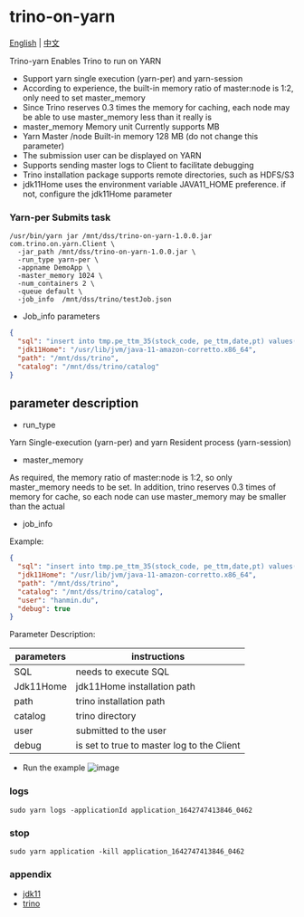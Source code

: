 # trino-on-yarn

[English](README.md) | [中文](README_CN.md)

Trino-yarn Enables Trino to run on YARN

* Support yarn single execution (yarn-per) and yarn-session
* According to experience, the built-in memory ratio of master:node is 1:2, only need to set master_memory
* Since Trino reserves 0.3 times the memory for caching, each node may be able to use master_memory less than it really
  is
* master_memory Memory unit Currently supports MB
* Yarn Master /node Built-in memory 128 MB (do not change this parameter)
* The submission user can be displayed on YARN
* Supports sending master logs to Client to facilitate debugging
* Trino installation package supports remote directories, such as HDFS/S3
* jdk11Home uses the environment variable JAVA11_HOME preference. if not, configure the jdk11Home parameter

### Yarn-per Submits task

```shell
/usr/bin/yarn jar /mnt/dss/trino-on-yarn-1.0.0.jar com.trino.on.yarn.Client \
  -jar_path /mnt/dss/trino-on-yarn-1.0.0.jar \
  -run_type yarn-per \
  -appname DemoApp \
  -master_memory 1024 \
  -num_containers 2 \
  -queue default \
  -job_info  /mnt/dss/trino/testJob.json
```

* Job_info parameters

```json
{
  "sql": "insert into tmp.pe_ttm_35(stock_code, pe_ttm,date,pt) values('qw', rand()/random(),'1','2')",
  "jdk11Home": "/usr/lib/jvm/java-11-amazon-corretto.x86_64",
  "path": "/mnt/dss/trino",
  "catalog": "/mnt/dss/trino/catalog"
}
```

## parameter description

* run_type

Yarn Single-execution (yarn-per) and yarn Resident process (yarn-session)

* master_memory

As required, the memory ratio of master:node is 1:2, so only master_memory needs to be set. In addition, trino reserves
0.3 times of memory for cache, so each node can use master_memory may be smaller than the actual

* job_info

Example:

```json
{
  "sql": "insert into tmp.pe_ttm_35(stock_code, pe_ttm,date,pt) values('qw', rand()/random(),'1','2')",
  "jdk11Home": "/usr/lib/jvm/java-11-amazon-corretto.x86_64",
  "path": "/mnt/dss/trino",
  "catalog": "/mnt/dss/trino/catalog",
  "user": "hanmin.du",
  "debug": true
}
```

Parameter Description:

parameters | instructions
--- |---
SQL | needs to execute SQL
Jdk11Home | jdk11Home installation path
path | trino installation path
catalog | trino directory
user | submitted to the user
debug | is set to true to master log to the Client

* Run the example
  ![image](https://user-images.githubusercontent.com/28647031/180349087-5138c867-58ef-4747-8bf5-802b5fec1167.png)

### logs

```shell
sudo yarn logs -applicationId application_1642747413846_0462
```

### stop

```shell
sudo yarn application -kill application_1642747413846_0462
```

### appendix

* [jdk11](https://jdk.java.net/java-se-ri/11)
* [trino](https://repo1.maven.org/maven2/io/trino/trino-server/363/)

